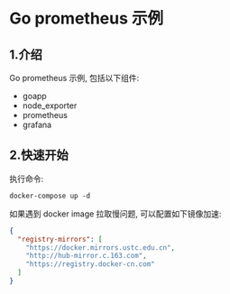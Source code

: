 # Go prometheus 示例

## 1.介绍

Go prometheus 示例, 包括以下组件:

* goapp
* node_exporter
* prometheus
* grafana


## 2.快速开始

执行命令:

```shell
docker-compose up -d
```

如果遇到 docker image 拉取慢问题, 可以配置如下镜像加速:

```json
{
  "registry-mirrors": [
    "https://docker.mirrors.ustc.edu.cn",
    "http://hub-mirror.c.163.com",
    "https://registry.docker-cn.com"
  ]
}
```
